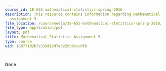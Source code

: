 ```yaml
---
course_id: 18-655-mathematical-statistics-spring-2016
description: This resource contains information regarding mathematical statistics,
  assignment 9.
file_location: /coursemedia/18-655-mathematical-statistics-spring-2016/168771d2b7c335d19d7e622056ccc0fb_MIT18_655S16_ProblemSet_9.pdf
file_type: application/pdf
layout: pdf
title: Mathematical Statistics Assignment 9
type: course
uid: 168771d2b7c335d19d7e622056ccc0fb

---
```

None